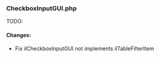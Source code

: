 ### CheckboxInputGUI.php
TODO: 

#### Changes:
- Fix ilCheckboxInputGUI not implements ilTableFilterItem

